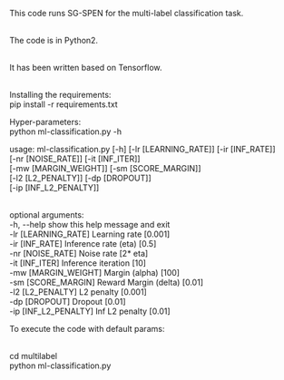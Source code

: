 This code runs SG-SPEN for the multi-label classification task. <br><br>

The code is in Python2.<br><br>

It has been written based on Tensorflow. <br><br>

Installing the requirements:<br>
pip install -r requirements.txt

Hyper-parameters:<br>
python ml-classification.py -h


usage: ml-classification.py [-h] [-lr [LEARNING_RATE]] [-ir [INF_RATE]] <br>
                            [-nr [NOISE_RATE]] [-it [INF_ITER]] <br>
                            [-mw [MARGIN_WEIGHT]] [-sm [SCORE_MARGIN]] <br>
                            [-l2 [L2_PENALTY]] [-dp [DROPOUT]] <br>
                            [-ip [INF_L2_PENALTY]] <br>
                           
<br>
optional arguments: <br>
  -h, --help            show this help message and exit <br>
  -lr [LEARNING_RATE]   Learning rate [0.001] <br>
  -ir [INF_RATE]        Inference rate (eta) [0.5] <br>
  -nr [NOISE_RATE]      Noise rate [2* eta] <br>
  -it [INF_ITER]        Inference iteration [10] <br>
  -mw [MARGIN_WEIGHT]   Margin (alpha) [100] <br>
  -sm [SCORE_MARGIN]    Reward Margin (delta) [0.01] <br>
  -l2 [L2_PENALTY]      L2 penalty [0.001] <br>
  -dp [DROPOUT]         Dropout [0.01] <br>
  -ip [INF_L2_PENALTY]  Inf L2 penalty [0.01] <br>


To execute the code with default params: <br><br>

cd multilabel <br>
python ml-classification.py

